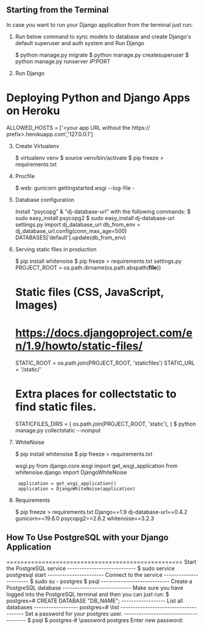 ## Starting from the Terminal

In case you want to run your Django application from the terminal just run:

1) Run below command to sync models to database and create Django's default superuser and auth system and Run Django

    $ python manage.py migrate
    $ python manage.py createsuperuser
    $ python manage.py runserver $IP:$PORT

2) Run Django

    

# Deploying Python and Django Apps on Heroku
ALLOWED_HOSTS = ['<your app URL without the https:// prefix>.herokuapp.com','127.0.0.1']

3) Create Virtualenv

    $ virtualenv venv
    $ source venv/bin/activate
    $ pip freeze > requirements.txt

4) Procfile

    $ web: gunicorn gettingstarted.wsgi --log-file -

5) Database configuration

    Install "psycopg" & "dj-database-url" with the following commands:
    $ sudo easy_install psycopg2
    $ sudo easy_install dj-database-url
    settings.py
        import dj_database_url
        db_from_env = dj_database_url.config(conn_max_age=500)
        DATABASES['default'].update(db_from_env)

6) Serving static files in production

    $ pip install whitenoise
    $ pip freeze > requirements.txt
    settings.py
    PROJECT_ROOT = os.path.dirname(os.path.abspath(__file__))
    
    # Static files (CSS, JavaScript, Images)
    # https://docs.djangoproject.com/en/1.9/howto/static-files/
    STATIC_ROOT = os.path.join(PROJECT_ROOT, 'staticfiles')
    STATIC_URL = '/static/'
    
    # Extra places for collectstatic to find static files.
    STATICFILES_DIRS = (
        os.path.join(PROJECT_ROOT, 'static'),
    )
    $ python manage.py collectstatic --noinput

7) WhiteNoise

    $ pip install whitenoise
    $ pip freeze > requirements.txt
    
    wsgi.py
        from django.core.wsgi import get_wsgi_application
        from whitenoise.django import DjangoWhiteNoise
        
        application = get_wsgi_application()
        application = DjangoWhiteNoise(application)

8) Requirements

    $ pip freeze > requirements.txt
        Django==1.9
        dj-database-url==0.4.2
        gunicorn==19.6.0
        psycopg2==2.6.2
        whitenoise==3.2.3

## How To Use PostgreSQL with your Django Application
==================================================
    Start the PostgreSQL service
    ----------------------------
    $ sudo service postgresql start
    -----------------------
    Connect to the service
    -----------------------
    $ sudo su - postgres
    $ psql
    ----------------------------
    Create a PostgreSQL database
    ----------------------------
    Make sure you have logged into the PostgreSQL terminal and then you can just run:
    $ postgres=# CREATE DATABASE "DB_NAME";
    ------------------
    List all databases
    ------------------
    postgres=# \list
    --------------------------------------
    Set a password for your postgres user.
    --------------------------------------
    $ psql
    $ postgres-# \password postgres
    Enter new password: